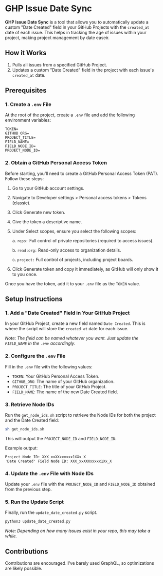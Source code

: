 # GHP Issue Date Sync

**GHP Issue Date Sync** is a tool that allows you to automatically update a custom "Date Created" field in your GitHub Projects with the `created_at` date of each issue. This helps in tracking the age of issues within your project, making project management by date easeir.

## How it Works

1. Pulls all issues from a specified GitHub Project.
2. Updates a custom "Date Created" field in the project with each issue's `created_at` date.

## Prerequisites

### 1. Create a `.env` File

At the root of the project, create a `.env` file and add the following environment variables:

```env
TOKEN=
GITHUB_ORG=
PROJECT_TITLE=
FIELD_NAME=
FIELD_NODE_ID=
PROJECT_NODE_ID=
```

### 2. Obtain a GitHub Personal Access Token

Before starting, you’ll need to create a GitHub Personal Access Token (PAT). Follow these steps:

1. Go to your GitHub account settings.
2. Navigate to Developer settings > Personal access tokens > Tokens (classic).
3. Click Generate new token.
4. Give the token a descriptive name.
5. Under Select scopes, ensure you select the following scopes:

   a. `repo:` Full control of private repositories (required to access issues).

   b. `read:org:` Read-only access to organization details.

   c. `project:` Full control of projects, including project boards.

6. Click Generate token and copy it immediately, as GitHub will only show it to you once.

Once you have the token, add it to your `.env` file as the `TOKEN` value.

## Setup Instructions

### 1. Add a "Date Created" Field in Your GitHub Project

In your GitHub Project, create a new field named `Date Created`. This is where the script will store the `created_at` date for each issue.

_Note: The field can be named whatever you want. Just update the `FIELD_NAME` in the `.env` accordingly._

### 2. Configure the `.env` File

Fill in the `.env` file with the following values:

- `TOKEN`: Your GitHub Personal Access Token.
- `GITHUB_ORG`: The name of your GitHub organization.
- `PROJECT_TITLE`: The title of your GitHub Project.
- `FIELD_NAME`: The name of the new Date Created field.

### 3. Retrieve Node IDs

Run the `get_node_ids.sh` script to retrieve the Node IDs for both the project and the Date Created field:

```bash
sh get_node_ids.sh
```

This will output the `PROJECT_NODE_ID` and `FIELD_NODE_ID`.

Example output:

```
Project Node ID: XXX_xxXXxxxxxx1XXx_X
'Date Created' Field Node ID: XXX_xxXXXxxxxx1Xx_X
```

### 4. Update the `.env` File with Node IDs

Update your `.env` file with the `PROJECT_NODE_ID` and `FIELD_NODE_ID` obtained from the previous step.

### 5. Run the Update Script

Finally, run the `update_date_created.py` script.

```bash
python3 update_date_created.py
```

_Note: Depending on how many issues exist in your repo, this may take a while._

## Contributions

Contributions are encouraged. I've barely used GraphQL, so optimizations are likely possible.
